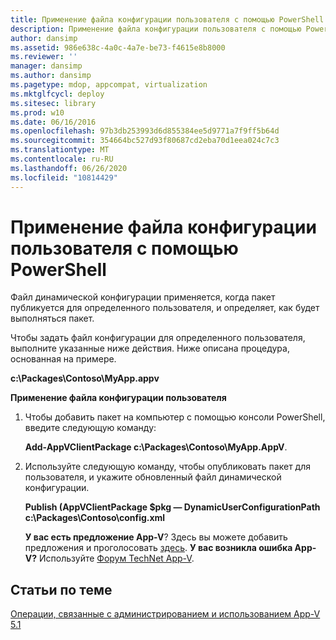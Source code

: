 ```yaml
---
title: Применение файла конфигурации пользователя с помощью PowerShell
description: Применение файла конфигурации пользователя с помощью PowerShell
author: dansimp
ms.assetid: 986e638c-4a0c-4a7e-be73-f4615e8b8000
ms.reviewer: ''
manager: dansimp
ms.author: dansimp
ms.pagetype: mdop, appcompat, virtualization
ms.mktglfcycl: deploy
ms.sitesec: library
ms.prod: w10
ms.date: 06/16/2016
ms.openlocfilehash: 97b3db253993d6d855384ee5d9771a7f9ff5b64d
ms.sourcegitcommit: 354664bc527d93f80687cd2eba70d1eea024c7c3
ms.translationtype: MT
ms.contentlocale: ru-RU
ms.lasthandoff: 06/26/2020
ms.locfileid: "10814429"
---
```

# Применение файла конфигурации пользователя с помощью PowerShell


Файл динамической конфигурации применяется, когда пакет публикуется для определенного пользователя, и определяет, как будет выполняться пакет.

Чтобы задать файл конфигурации для определенного пользователя, выполните указанные ниже действия. Ниже описана процедура, основанная на примере.

**c:\\Packages\\Contoso\\MyApp.appv**

**Применение файла конфигурации пользователя**

1.  Чтобы добавить пакет на компьютер с помощью консоли PowerShell, введите следующую команду:

    **Add-AppVClientPackage c:\\Packages\\Contoso\\MyApp.AppV**.

2.  Используйте следующую команду, чтобы опубликовать пакет для пользователя, и укажите обновленный файл динамической конфигурации.

    **Publish (AppVClientPackage $pkg — DynamicUserConfigurationPath c:\\Packages\\Contoso\\config.xml**

    **У вас есть предложение App-V**? Здесь вы можете добавить предложения и проголосовать [здесь](http://appv.uservoice.com/forums/280448-microsoft-application-virtualization). **У вас возникла ошибка App-V?** Используйте [Форум TechNet App-V](https://social.technet.microsoft.com/Forums/home?forum=mdopappv).

## Статьи по теме


[Операции, связанные с администрированием и использованием App-V 5.1](operations-for-app-v-51.md)

 

 






